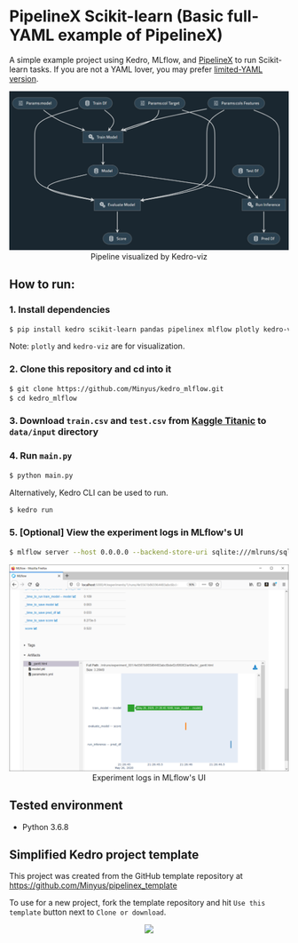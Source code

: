 # PipelineX Scikit-learn (Basic full-YAML example of PipelineX)

A simple example project using Kedro, MLflow, and [PipelineX](https://github.com/Minyus/pipelinex) to run Scikit-learn tasks.
If you are not a YAML lover, you may prefer [limited-YAML version](https://github.com/Minyus/kedro_mlflow).

<p align="center">
<img src="img/kedro_pipeline.png">
Pipeline visualized by Kedro-viz
</p>


## How to run:


### 1. Install dependencies

```bash
$ pip install kedro scikit-learn pandas pipelinex mlflow plotly kedro-viz 
```

Note: `plotly` and `kedro-viz` are for visualization.

### 2. Clone this repository and cd into it

```bash
$ git clone https://github.com/Minyus/kedro_mlflow.git
$ cd kedro_mlflow
```
### 3. Download `train.csv` and `test.csv` from [Kaggle Titanic](https://www.kaggle.com/c/titanic/data) to `data/input` directory

### 4. Run `main.py`

```bash
$ python main.py
```

Alternatively, Kedro CLI can be used to run.

```bash
$ kedro run
```

### 5. [Optional] View the experiment logs in MLflow's UI 

```bash
$ mlflow server --host 0.0.0.0 --backend-store-uri sqlite:///mlruns/sqlite.db --default-artifact-root ./mlruns/experiment_001
```

<p align="center">
<img src="img/mlflow_ui.png">
Experiment logs in MLflow's UI
</p>


## Tested environment

- Python 3.6.8


## Simplified Kedro project template

This project was created from the GitHub template repository at https://github.com/Minyus/pipelinex_template

To use for a new project, fork the template repository and hit `Use this template` button next to `Clone or download`.

<p align="center">
<img src="https://help.github.com/assets/images/help/repository/use-this-template-button.png">
</p>
